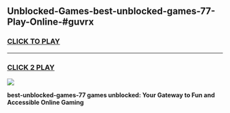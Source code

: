 
## Unblocked-Games-best-unblocked-games-77-Play-Online-#guvrx
<h3>
<a href="https://premium.freeplayer.one?title=best-unblocked-games-77&ref=24F">CLICK TO PLAY</a></h3>
<hr>

<h3>
<a href="https://premium.freeplayer.one?title=best-unblocked-games-77&ref=24F">CLICK 2 PLAY</a>
  
</h3>

<a href="https://premium.freeplayer.one?title=best-unblocked-games-77&ref=24F/"><img src="https://clearcache.store/games.png"></a>


**best-unblocked-games-77 games unblocked: Your Gateway to Fun and Accessible Online Gaming**

